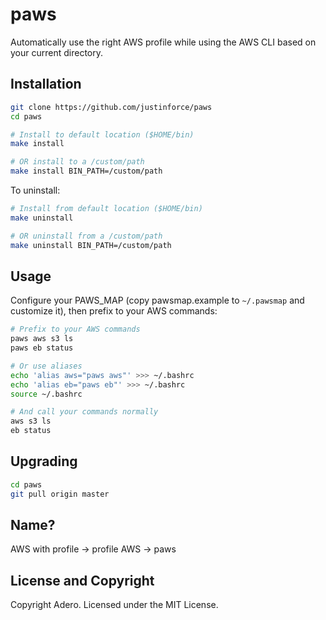 # paws

Automatically use the right AWS profile while using the AWS CLI based on your
current directory.

## Installation

```sh
git clone https://github.com/justinforce/paws
cd paws

# Install to default location ($HOME/bin)
make install

# OR install to a /custom/path
make install BIN_PATH=/custom/path
```

To uninstall:

```sh
# Install from default location ($HOME/bin)
make uninstall

# OR uninstall from a /custom/path
make uninstall BIN_PATH=/custom/path
```

## Usage

Configure your PAWS_MAP (copy pawsmap.example to `~/.pawsmap` and customize it),
then prefix to your AWS commands:

```sh
# Prefix to your AWS commands
paws aws s3 ls
paws eb status

# Or use aliases
echo 'alias aws="paws aws"' >>> ~/.bashrc
echo 'alias eb="paws eb"' >>> ~/.bashrc
source ~/.bashrc

# And call your commands normally
aws s3 ls
eb status
```

## Upgrading

```sh
cd paws
git pull origin master
```

## Name?

AWS with profile -> profile AWS -> paws

## License and Copyright

Copyright Adero. Licensed under the MIT License.
